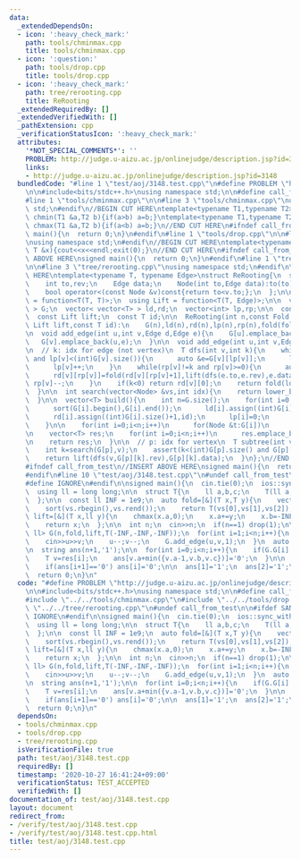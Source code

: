 ```yaml
---
data:
  _extendedDependsOn:
  - icon: ':heavy_check_mark:'
    path: tools/chminmax.cpp
    title: tools/chminmax.cpp
  - icon: ':question:'
    path: tools/drop.cpp
    title: tools/drop.cpp
  - icon: ':heavy_check_mark:'
    path: tree/rerooting.cpp
    title: ReRooting
  _extendedRequiredBy: []
  _extendedVerifiedWith: []
  _pathExtension: cpp
  _verificationStatusIcon: ':heavy_check_mark:'
  attributes:
    '*NOT_SPECIAL_COMMENTS*': ''
    PROBLEM: http://judge.u-aizu.ac.jp/onlinejudge/description.jsp?id=3148
    links:
    - http://judge.u-aizu.ac.jp/onlinejudge/description.jsp?id=3148
  bundledCode: "#line 1 \"test/aoj/3148.test.cpp\"\n#define PROBLEM \"http://judge.u-aizu.ac.jp/onlinejudge/description.jsp?id=3148\"\
    \n\n#include<bits/stdc++.h>\nusing namespace std;\n\n#define call_from_test\n\
    #line 1 \"tools/chminmax.cpp\"\n\n#line 3 \"tools/chminmax.cpp\"\nusing namespace\
    \ std;\n#endif\n//BEGIN CUT HERE\ntemplate<typename T1,typename T2> inline void\
    \ chmin(T1 &a,T2 b){if(a>b) a=b;}\ntemplate<typename T1,typename T2> inline void\
    \ chmax(T1 &a,T2 b){if(a<b) a=b;}\n//END CUT HERE\n#ifndef call_from_test\nsigned\
    \ main(){\n  return 0;\n}\n#endif\n#line 1 \"tools/drop.cpp\"\n\n#line 3 \"tools/drop.cpp\"\
    \nusing namespace std;\n#endif\n//BEGIN CUT HERE\ntemplate<typename T> void drop(const\
    \ T &x){cout<<x<<endl;exit(0);}\n//END CUT HERE\n#ifndef call_from_test\n//INSERT\
    \ ABOVE HERE\nsigned main(){\n  return 0;\n}\n#endif\n#line 1 \"tree/rerooting.cpp\"\
    \n\n#line 3 \"tree/rerooting.cpp\"\nusing namespace std;\n#endif\n\n//BEGIN CUT\
    \ HERE\ntemplate<typename T, typename Edge>\nstruct ReRooting{\n  struct Node{\n\
    \    int to,rev;\n    Edge data;\n    Node(int to,Edge data):to(to),data(data){}\n\
    \    bool operator<(const Node &v)const{return to<v.to;};\n  };\n\n  using Fold\
    \ = function<T(T, T)>;\n  using Lift = function<T(T, Edge)>;\n\n  vector< vector<Node>\
    \ > G;\n  vector< vector<T> > ld,rd;\n  vector<int> lp,rp;\n\n  const Fold fold;\n\
    \  const Lift lift;\n  const T id;\n\n  ReRooting(int n,const Fold fold,const\
    \ Lift lift,const T id):\n    G(n),ld(n),rd(n),lp(n),rp(n),fold(fold),lift(lift),id(id){}\n\
    \n  void add_edge(int u,int v,Edge d,Edge e){\n    G[u].emplace_back(v,d);\n \
    \   G[v].emplace_back(u,e);\n  }\n\n  void add_edge(int u,int v,Edge d){add_edge(u,v,d,d);}\n\
    \n  // k: idx for edge (not vertex)\n  T dfs(int v,int k){\n    while(lp[v]!=k\
    \ and lp[v]<(int)G[v].size()){\n      auto &e=G[v][lp[v]];\n      ld[v][lp[v]+1]=fold(ld[v][lp[v]],lift(dfs(e.to,e.rev),e.data));\n\
    \      lp[v]++;\n    }\n    while(rp[v]!=k and rp[v]>=0){\n      auto &e=G[v][rp[v]];\n\
    \      rd[v][rp[v]]=fold(rd[v][rp[v]+1],lift(dfs(e.to,e.rev),e.data));\n     \
    \ rp[v]--;\n    }\n    if(k<0) return rd[v][0];\n    return fold(ld[v][k],rd[v][k+1]);\n\
    \  }\n\n  int search(vector<Node> &vs,int idx){\n    return lower_bound(vs.begin(),vs.end(),Node(idx,vs[0].data))-vs.begin();\n\
    \  }\n\n  vector<T> build(){\n    int n=G.size();\n    for(int i=0;i<n;i++){\n\
    \      sort(G[i].begin(),G[i].end());\n      ld[i].assign((int)G[i].size()+1,id);\n\
    \      rd[i].assign((int)G[i].size()+1,id);\n      lp[i]=0;\n      rp[i]=(int)G[i].size()-1;\n\
    \    }\n\n    for(int i=0;i<n;i++)\n      for(Node &t:G[i])\n        t.rev=search(G[t.to],i);\n\
    \n    vector<T> res;\n    for(int i=0;i<n;i++)\n      res.emplace_back(dfs(i,-1));\n\
    \n    return res;\n  }\n\n  // p: idx for vertex\n  T subtree(int v,int p){\n\
    \    int k=search(G[p],v);\n    assert(k<(int)G[p].size() and G[p][k].to==v);\n\
    \    return lift(dfs(v,G[p][k].rev),G[p][k].data);\n  }\n};\n//END CUT HERE\n\
    #ifndef call_from_test\n//INSERT ABOVE HERE\nsigned main(){\n  return 0;\n}\n\
    #endif\n#line 10 \"test/aoj/3148.test.cpp\"\n#undef call_from_test\n\n#ifdef SANITIZE\n\
    #define IGNORE\n#endif\n\nsigned main(){\n  cin.tie(0);\n  ios::sync_with_stdio(0);\n\
    \  using ll = long long;\n\n  struct T{\n    ll a,b,c;\n    T(ll a,ll b,ll c):a(a),b(b),c(c){}\n\
    \  };\n\n  const ll INF = 1e9;\n  auto fold=[&](T x,T y){\n    vector<ll> vs({x.a,x.b,x.c,y.a,y.b,y.c});\n\
    \    sort(vs.rbegin(),vs.rend());\n    return T(vs[0],vs[1],vs[2]);\n  };\n  auto\
    \ lift=[&](T x,ll y){\n    chmax(x.a,0);\n    x.a+=y;\n    x.b=-INF;\n    x.c=-INF;\n\
    \    return x;\n  };\n\n  int n;\n  cin>>n;\n  if(n==1) drop(1);\n\n  ReRooting<T,\
    \ ll> G(n,fold,lift,T(-INF,-INF,-INF));\n  for(int i=1;i<n;i++){\n    int u,v;\n\
    \    cin>>u>>v;\n    u--;v--;\n    G.add_edge(u,v,1);\n  }\n  auto res=G.build();\n\
    \n  string ans(n+1,'1');\n\n  for(int i=0;i<n;i++){\n    if(G.G[i].size()<3) continue;\n\
    \    T v=res[i];\n    ans[v.a+min({v.a-1,v.b,v.c})]='0';\n  }\n\n  for(int i=n-1;i>=0;i--)\n\
    \    if(ans[i+1]=='0') ans[i]='0';\n\n  ans[1]='1';\n  ans[2]='1';\n  cout<<ans.substr(1)<<endl;\n\
    \  return 0;\n}\n"
  code: "#define PROBLEM \"http://judge.u-aizu.ac.jp/onlinejudge/description.jsp?id=3148\"\
    \n\n#include<bits/stdc++.h>\nusing namespace std;\n\n#define call_from_test\n\
    #include \"../../tools/chminmax.cpp\"\n#include \"../../tools/drop.cpp\"\n#include\
    \ \"../../tree/rerooting.cpp\"\n#undef call_from_test\n\n#ifdef SANITIZE\n#define\
    \ IGNORE\n#endif\n\nsigned main(){\n  cin.tie(0);\n  ios::sync_with_stdio(0);\n\
    \  using ll = long long;\n\n  struct T{\n    ll a,b,c;\n    T(ll a,ll b,ll c):a(a),b(b),c(c){}\n\
    \  };\n\n  const ll INF = 1e9;\n  auto fold=[&](T x,T y){\n    vector<ll> vs({x.a,x.b,x.c,y.a,y.b,y.c});\n\
    \    sort(vs.rbegin(),vs.rend());\n    return T(vs[0],vs[1],vs[2]);\n  };\n  auto\
    \ lift=[&](T x,ll y){\n    chmax(x.a,0);\n    x.a+=y;\n    x.b=-INF;\n    x.c=-INF;\n\
    \    return x;\n  };\n\n  int n;\n  cin>>n;\n  if(n==1) drop(1);\n\n  ReRooting<T,\
    \ ll> G(n,fold,lift,T(-INF,-INF,-INF));\n  for(int i=1;i<n;i++){\n    int u,v;\n\
    \    cin>>u>>v;\n    u--;v--;\n    G.add_edge(u,v,1);\n  }\n  auto res=G.build();\n\
    \n  string ans(n+1,'1');\n\n  for(int i=0;i<n;i++){\n    if(G.G[i].size()<3) continue;\n\
    \    T v=res[i];\n    ans[v.a+min({v.a-1,v.b,v.c})]='0';\n  }\n\n  for(int i=n-1;i>=0;i--)\n\
    \    if(ans[i+1]=='0') ans[i]='0';\n\n  ans[1]='1';\n  ans[2]='1';\n  cout<<ans.substr(1)<<endl;\n\
    \  return 0;\n}\n"
  dependsOn:
  - tools/chminmax.cpp
  - tools/drop.cpp
  - tree/rerooting.cpp
  isVerificationFile: true
  path: test/aoj/3148.test.cpp
  requiredBy: []
  timestamp: '2020-10-27 16:41:24+09:00'
  verificationStatus: TEST_ACCEPTED
  verifiedWith: []
documentation_of: test/aoj/3148.test.cpp
layout: document
redirect_from:
- /verify/test/aoj/3148.test.cpp
- /verify/test/aoj/3148.test.cpp.html
title: test/aoj/3148.test.cpp
---
```

